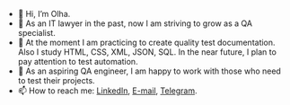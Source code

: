 - 👋 Hi, I’m Olha.
- 👀 As an IT lawyer in the past, now I am striving to grow as a QA specialist.
- 🌱 At the moment I am practicing to create quality test documentation. Also I study HTML, CSS, XML, JSON, SQL. In the near future, I plan to pay attention to test automation.
- 💞️ As an aspiring QA engineer, I am happy to work with those who need to test their projects.
- 📫 How to reach me: 
 <a href="http://www.linkedin.com/in/olhaderkach">LinkedIn</a>, 
 <a href="http://olha.b.derkach@gmail.com">E-mail</a>, 
 <a href="http://https://t.me/helgaderkach">Telegram</a>.

<!---
OlhaDerkach/OlhaDerkach is a ✨ special ✨ repository because its `README.md` (this file) appears on your GitHub profile.
You can click the Preview link to take a look at your changes.
--->
